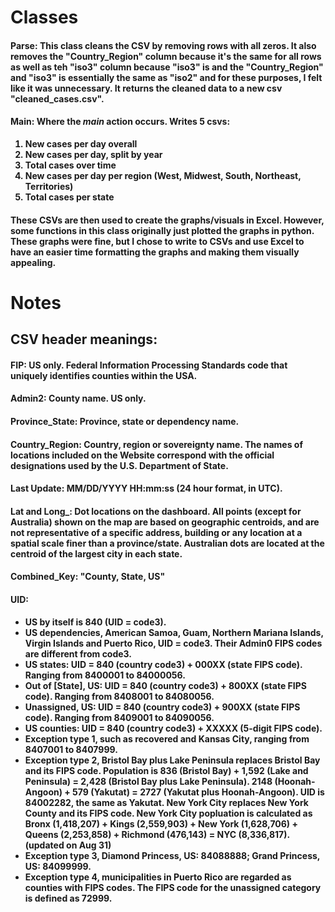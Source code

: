 # <b>Classes<b>
#### <b>Parse:</b> This class cleans the CSV by removing rows with all zeros. It also removes the "Country_Region" column because it's the same for all rows as well as teh "iso3" column because "iso3" is  and the "Country_Region" and "iso3" is essentially the same as "iso2" and for these purposes, I felt like it was unnecessary. It returns the cleaned data to a new csv "cleaned_cases.csv".
#### <b>Main:</b> Where the <i>main</i> action occurs. Writes 5 csvs:
1. New cases per day overall
2. New cases per day, split by year
3. Total cases over time
4. New cases per day per region (West, Midwest, South, Northeast, Territories)
5. Total cases per state
#### These CSVs are then used to create the graphs/visuals in Excel. However, some functions in this class originally just plotted the graphs in python. These graphs were fine, but I chose to write to CSVs and use Excel to have an easier time formatting the graphs and making them visually appealing.

# <b>Notes<b>
## <b>CSV header meanings</b>:
#### <b>FIP:</b> US only. Federal Information Processing Standards code that uniquely identifies counties within the USA.
#### <b>Admin2:</b> County name. US only.
#### <b>Province_State:</b> Province, state or dependency name.
#### <b>Country_Region:</b> Country, region or sovereignty name. The names of locations included on the Website correspond with the official designations used by the U.S. Department of State.
#### <b>Last Update:</b> MM/DD/YYYY HH:mm:ss (24 hour format, in UTC).
#### <b>Lat and Long_:</b> Dot locations on the dashboard. All points (except for Australia) shown on the map are based on geographic centroids, and are not representative of a specific address, building or any location at a spatial scale finer than a province/state. Australian dots are located at the centroid of the largest city in each state.
#### <b>Combined_Key:</b> "County, State, US"
#### <b>UID:</b>
* US by itself is 840 (UID = code3).
* US dependencies, American Samoa, Guam, Northern Mariana Islands, Virgin Islands and Puerto Rico, UID = code3. Their Admin0 FIPS codes are different from code3.
* US states: UID = 840 (country code3) + 000XX (state FIPS code). Ranging from 8400001 to 84000056.
* Out of [State], US: UID = 840 (country code3) + 800XX (state FIPS code). Ranging from 8408001 to 84080056.
* Unassigned, US: UID = 840 (country code3) + 900XX (state FIPS code). Ranging from 8409001 to 84090056.
* US counties: UID = 840 (country code3) + XXXXX (5-digit FIPS code).
* Exception type 1, such as recovered and Kansas City, ranging from 8407001 to 8407999.
* Exception type 2, Bristol Bay plus Lake Peninsula replaces Bristol Bay and its FIPS code. Population is 836 (Bristol Bay) + 1,592 (Lake and Peninsula) = 2,428 (Bristol Bay plus Lake Peninsula). 2148 (Hoonah-Angoon) + 579 (Yakutat) = 2727 (Yakutat plus Hoonah-Angoon). UID is 84002282, the same as Yakutat. New York City replaces New York County and its FIPS code. New York City popluation is calculated as Bronx (1,418,207) + Kings (2,559,903) + New York (1,628,706) + Queens (2,253,858) + Richmond (476,143) = NYC (8,336,817). (updated on Aug 31)
* Exception type 3, Diamond Princess, US: 84088888; Grand Princess, US: 84099999.
* Exception type 4, municipalities in Puerto Rico are regarded as counties with FIPS codes. The FIPS code for the unassigned category is defined as 72999.